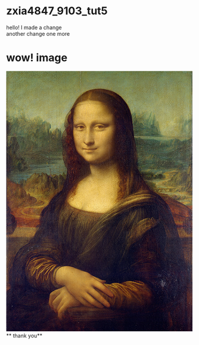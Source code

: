 # zxia4847_9103_tut5

hello! I made a change\
another change
one more


# wow! image

![the monalisa is beautiful!](/assets/Mona_Lisa_by_Leonardo_da_Vinci_500_x_700.avif "Hello, I am so hot!")
** thank you**